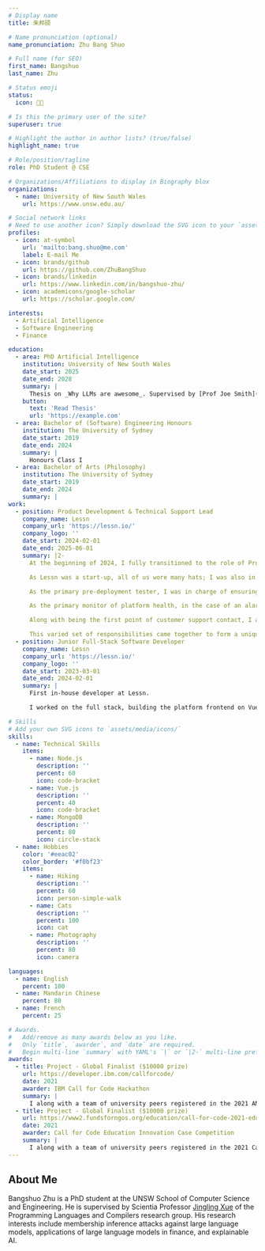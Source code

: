 ```yaml
---
# Display name
title: 朱邦硕

# Name pronunciation (optional)
name_pronunciation: Zhu Bang Shuo

# Full name (for SEO)
first_name: Bangshuo
last_name: Zhu

# Status emoji
status:
  icon: 👨‍💻

# Is this the primary user of the site?
superuser: true

# Highlight the author in author lists? (true/false)
highlight_name: true

# Role/position/tagline
role: PhD Student @ CSE

# Organizations/Affiliations to display in Biography blox
organizations:
  - name: University of New South Wales
    url: https://www.unsw.edu.au/

# Social network links
# Need to use another icon? Simply download the SVG icon to your `assets/media/icons/` folder.
profiles:
  - icon: at-symbol
    url: 'mailto:bang.shuo@me.com'
    label: E-mail Me
  - icon: brands/github
    url: https://github.com/ZhuBangShuo
  - icon: brands/linkedin
    url: https://www.linkedin.com/in/bangshuo-zhu/
  - icon: academicons/google-scholar
    url: https://scholar.google.com/

interests:
  - Artificial Intelligence
  - Software Engineering
  - Finance

education:
  - area: PhD Artificial Intelligence
    institution: University of New South Wales
    date_start: 2025
    date_end: 2028
    summary: |
      Thesis on _Why LLMs are awesome_. Supervised by [Prof Joe Smith](https://example.com). Presented papers at 5 IEEE conferences with the contributions being published in 2 Springer journals.
    button:
      text: 'Read Thesis'
      url: 'https://example.com'
  - area: Bachelor of (Software) Engineering Honours
    institution: The University of Sydney
    date_start: 2019
    date_end: 2024
    summary: |
      Honours Class I
  - area: Bachelor of Arts (Philosophy)
    institution: The University of Sydney
    date_start: 2019
    date_end: 2024
    summary: |
work:
  - position: Product Development & Technical Support Lead
    company_name: Lessn
    company_url: 'https://lessn.io/'
    company_logo: ''
    date_start: 2024-02-01
    date_end: 2025-06-01
    summary: |2-
      At the beginning of 2024, I fully transitioned to the role of Product Development & Technical Support Lead at Lessn. In this capacity, I ensured that the direction of product development aligned with business objectives. I wrote product briefs, set priorities for the development team, and created financial reports to identify key insights on usage and revenue.

      As Lessn was a start-up, all of us wore many hats; I was also in charge of pre-deployment testing, product health monitoring, and customer relationship management.

      As the primary pre-deployment tester, I was in charge of ensuring that every build deployed to the user acceptance testing environment met requirements and was bug-free before it was deployed to production. I was also in charge of updating the acceptance test criteria as new features were added or extant features were modified.

      As the primary monitor of platform health, in the case of an alarm I was in charge of triaging the issue, investigating, creating, and ideating a fix - in cooperation with the development team - and testing the fix before it was deployed. I was the first to respond to alarms and the first point of contact for customers experiencing issues.

      Along with being the first point of customer support contact, I also had responsibilities in customer relationship management. In cases where user experience was negatively impacted, I was in charge of notifying customers through Hubspot and providing technical support where necessary.

      This varied set of responsibilities came together to form a uniquely rewarding role that required technical knowledge, deep familiarity with both the business aspects of the product as well as the technical aspects of the codebase, and strength in face-to-face communication and professional writing.
  - position: Junior Full-Stack Software Developer
    company_name: Lessn
    company_url: 'https://lessn.io/'
    company_logo: ''
    date_start: 2023-03-01
    date_end: 2024-02-01
    summary: |
      First in-house developer at Lessn.

      I worked on the full stack, building the platform frontend on Vue.js using the Ant Design framework, with some work encompassing residual code written with blade templates on php. Backend work entailed working with proprietary Promis code to create and manage API controllers and Mongo queries. AWS lambdas and state machines were integrated in the infrastructure.

# Skills
# Add your own SVG icons to `assets/media/icons/`
skills:
  - name: Technical Skills
    items:
      - name: Node.js
        description: ''
        percent: 60
        icon: code-bracket
      - name: Vue.js
        description: ''
        percent: 40
        icon: code-bracket
      - name: MongoDB
        description: ''
        percent: 80
        icon: circle-stack
  - name: Hobbies
    color: '#eeac02'
    color_border: '#f0bf23'
    items:
      - name: Hiking
        description: ''
        percent: 60
        icon: person-simple-walk
      - name: Cats
        description: ''
        percent: 100
        icon: cat
      - name: Photography
        description: ''
        percent: 80
        icon: camera

languages:
  - name: English
    percent: 100
  - name: Mandarin Chinese
    percent: 80
  - name: French
    percent: 25

# Awards.
#   Add/remove as many awards below as you like.
#   Only `title`, `awarder`, and `date` are required.
#   Begin multi-line `summary` with YAML's `|` or `|2-` multi-line prefix and indent 2 spaces below.
awards:
  - title: Project - Global Finalist ($10000 prize)
    url: https://developer.ibm.com/callforcode/
    date: 2021
    awarder: IBM Call for Code Hackathon
    summary: |
      I along with a team of university peers registered in the 2021 ANZ Call for Code Hackathon to pitch a sustainable, open-source technology solution to address social and humanitarian issues. Our project "Honestly" is a Google browser extension designed to improve supply chain transparency and trust for online shoppers. Our final project submission placed fourth in the world, winning $10 000 dollars! This announcement can be viewed [here](https://developer.ibm.com/blogs/honestly-leads-consumers-to-more-ethical-purchases/).
  - title: Project - Global Finalist ($10000 prize)
    url: https://www2.fundsforngos.org/education/call-for-code-2021-education-innovation-case-competition/
    date: 2021
    awarder: Call for Code Education Innovation Case Competition
    summary: |
      I along with a team of university peers registered in the 2021 Call for Code Education Innovation Case Competition to design an innovative technology solution that addresses a problem aligned to achieving accessible and equitable quality education. Our project ULiO is a low-tech solution to language learning geared towards refugees and low-income immigrants with no steady access to smartphones or computers. I am very happy to announce that our project placed second worldwide, winning $10 000 dollars! This announcement can be viewed [here](https://www.linkedin.com/posts/usyd-business_congratulations-to-undergraduate-students-activity-6892617570839601152-SUom/).
---
```


## About Me

Bangshuo Zhu is a PhD student at the UNSW School of Computer Science and Engineering. He is supervised by Scientia Professor [Jingling Xue](https://cgi.cse.unsw.edu.au/~jingling/) of the Programming Languages and Compilers research group. His research interests include membership inference attacks against large language models, applications of large language models in finance, and explainable AI.
